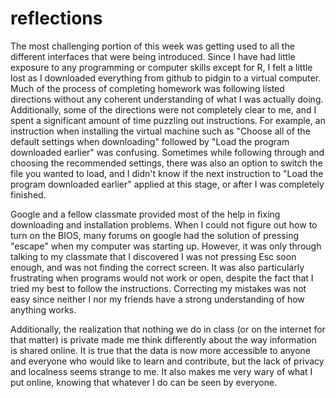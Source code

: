 reflections
===========

The most challenging portion of this week was getting used to all the different interfaces that were being introduced.  Since I have had little exposure to any programming or computer skills except for R, I felt a little lost as I downloaded everything from github to pidgin to a virtual computer.  Much of the process of completing homework was following listed directions without any coherent understanding of what I was actually doing.  Additionally, some of the directions were not completely clear to me, and I spent a significant amount of time puzzling out instructions.  For example, an instruction when installing the virtual machine such as "Choose all of the default settings when downloading" followed by "Load the program downloaded earlier" was confusing.  Sometimes while following through and choosing the recommended settings, there was also an option to switch the file you wanted to load, and I didn't know if the next instruction to "Load the program downloaded earlier" applied at this stage, or after I was completely finished.  

Google and a fellow classmate provided most of the help in fixing downloading and installation problems.  When I could not figure out how to turn on the BIOS, many forums on google had the solution of pressing "escape" when my computer was starting up.  However, it was only through talking to my classmate that I discovered I was not pressing Esc soon enough, and was not finding the correct screen.  It was also particularly frustrating when programs would not work or open, despite the fact that I tried my best to follow the instructions.  Correcting my mistakes was not easy since neither I nor my friends have a strong understanding of how anything works.  

Additionally, the realization that nothing we do in class (or on the internet for that matter) is private made me think differently about the way information is shared online.  It is true that the data is now more accessible to anyone and everyone who would like to learn and contribute, but the lack of privacy and localness seems strange to me.  It also makes me very wary of what I put online, knowing that whatever I do can be seen by everyone.  
